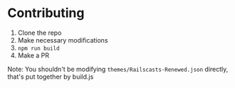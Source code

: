 # Contributing

1. Clone the repo
2. Make necessary modifications
3. `npm run build`
4. Make a PR

Note: You shouldn't be modifying `themes/Railscasts-Renewed.json` directly, that's put together by build.js

